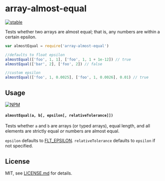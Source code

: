 # array-almost-equal

[![stable](http://badges.github.io/stability-badges/dist/stable.svg)](http://github.com/badges/stability-badges)

Tests whether two arrays are almost equal; that is, any numbers are within a certain epsilon.

```js
var almostEqual = require('array-almost-equal')

//defaults to float epsilon
almostEqual(['foo', 1, 1], ['foo', 1, 1 + 1e-12]) // true
almostEqual(['bar', 2], ['foo', 2]) // false

//custom epsilon
almostEqual(['foo', 1, 0.0025], ['foo', 1, 0.0026], 0.01) // true
```

## Usage

[![NPM](https://nodei.co/npm/array-almost-equal.png)](https://www.npmjs.com/package/array-almost-equal)

#### `almostEqual(a, b[, epsilon[, relativeTolerance]])`

Tests whether `a` and `b` are arrays (or typed arrays), equal length, and all elements are strictly equal *or* numbers are almost equal. 

`epsilon` defaults to [FLT_EPSILON](https://github.com/mikolalysenko/almost-equal/blob/master/almost_equal.js). `relativeTolerance` defaults to `epsilon` if not specified. 

## License

MIT, see [LICENSE.md](http://github.com/Jam3/array-almost-equal/blob/master/LICENSE.md) for details.
